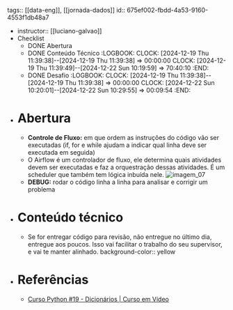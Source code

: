 tags:: [[data-eng]], [[jornada-dados]]
id:: 675ef002-fbdd-4a53-9160-4553f1db48a7

- instructor:: [[luciano-galvao]]
- Checklist
	- DONE Abertura
	- DONE Conteúdo Técnico
	  :LOGBOOK:
	  CLOCK: [2024-12-19 Thu 11:39:38]--[2024-12-19 Thu 11:39:38] =>  00:00:00
	  CLOCK: [2024-12-19 Thu 11:39:49]--[2024-12-22 Sun 10:19:59] =>  70:40:10
	  :END:
	- DONE Desafio
	  :LOGBOOK:
	  CLOCK: [2024-12-19 Thu 11:39:38]--[2024-12-19 Thu 11:39:38] =>  00:00:00
	  CLOCK: [2024-12-22 Sun 10:20:01]--[2024-12-22 Sun 10:29:55] =>  00:09:54
	  :END:
- # Abertura
	- **Controle de Fluxo:** em que ordem as instruções do código vão ser executadas (if, for e while ajudam a indicar qual linha deve ser executada em seguida)
	- O Airflow é um controlador de fluxo, ele determina quais atividades devem ser executadas e faz a  orquestração dessas atividades. É um scheduler que também tem lógica inbuída nele.
	  ![imagem_07](https://github.com/lvgalvao/data-engineering-roadmap/raw/main/Bootcamp%20-%20Python%20para%20dados/aula03/pics/7.png)
	- **DEBUG:** rodar o código linha a linha para analisar e corrigir um problema
- # Conteúdo técnico
	- Se for entregar código para revisão, não entregue no último dia, entregue aos poucos. Isso vai facilitar o trabalho do seu supervisor, e vai te manter alinhado.
	  background-color:: yellow
- # Referências
	- [Curso Python #19 - Dicionários | Curso em Vídeo](https://www.youtube.com/watch?v=ZWj8o692qGY&pp=ygUaY3Vyc28gZW0gdmlkZW8gZGljaW9uYXJpb3M%3D)